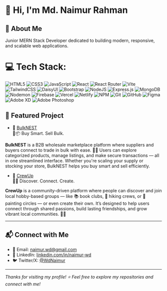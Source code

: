 # 👋 Hi, I'm Md. Naimur Rahman

## 🚀 About Me
Junior MERN Stack Developer dedicated to building modern, responsive, and scalable web applications.

# 💻 Tech Stack:

![HTML5](https://img.shields.io/badge/html5-%23E34F26.svg?style=for-the-badge&logo=html5&logoColor=white)
![CSS3](https://img.shields.io/badge/css3-%231572B6.svg?style=for-the-badge&logo=css3&logoColor=white)
![JavaScript](https://img.shields.io/badge/javascript-%23323330.svg?style=for-the-badge&logo=javascript&logoColor=%23F7DF1E)
![React](https://img.shields.io/badge/react-%2320232a.svg?style=for-the-badge&logo=react&logoColor=%2361DAFB)
![React Router](https://img.shields.io/badge/React_Router-CA4245?style=for-the-badge&logo=react-router&logoColor=white)
![Vite](https://img.shields.io/badge/vite-%23646CFF.svg?style=for-the-badge&logo=vite&logoColor=white)
![TailwindCSS](https://img.shields.io/badge/tailwindcss-%2338B2AC.svg?style=for-the-badge&logo=tailwind-css&logoColor=white)
![DaisyUI](https://img.shields.io/badge/daisyui-5A0EF8?style=for-the-badge&logo=daisyui&logoColor=white)
![Bootstrap](https://img.shields.io/badge/bootstrap-%238511FA.svg?style=for-the-badge&logo=bootstrap&logoColor=white)
![NodeJS](https://img.shields.io/badge/node.js-6DA55F?style=for-the-badge&logo=node.js&logoColor=white)
![Express.js](https://img.shields.io/badge/express.js-%23404d59.svg?style=for-the-badge&logo=express&logoColor=%2361DAFB)
![MongoDB](https://img.shields.io/badge/MongoDB-%234ea94b.svg?style=for-the-badge&logo=mongodb&logoColor=white)
![Nodemon](https://img.shields.io/badge/NODEMON-%23323330.svg?style=for-the-badge&logo=nodemon&logoColor=%BBDEAD)
![Firebase](https://img.shields.io/badge/firebase-%23039BE5.svg?style=for-the-badge&logo=firebase)
![Vercel](https://img.shields.io/badge/vercel-%23000000.svg?style=for-the-badge&logo=vercel&logoColor=white)
![Netlify](https://img.shields.io/badge/netlify-%2300C7B7.svg?style=for-the-badge&logo=netlify&logoColor=white)
![NPM](https://img.shields.io/badge/NPM-%23CB3837.svg?style=for-the-badge&logo=npm&logoColor=white)
![Git](https://img.shields.io/badge/git-%23F05033.svg?style=for-the-badge&logo=git&logoColor=white)
![GitHub](https://img.shields.io/badge/github-%23121011.svg?style=for-the-badge&logo=github&logoColor=white)
![Figma](https://img.shields.io/badge/figma-%23F24E1E.svg?style=for-the-badge&logo=figma&logoColor=white)
![Adobe XD](https://img.shields.io/badge/Adobe%20XD-470137?style=for-the-badge&logo=Adobe%20XD&logoColor=%23FF61F6)
![Adobe Photoshop](https://img.shields.io/badge/adobe%20photoshop-%2331A8FF.svg?style=for-the-badge&logo=adobe%20photoshop&logoColor=white)


## 📂 Featured Project

- 🚀 [BulkNEST](https://bulknest.web.app/)  
🛒📦 Buy Smart. Sell Bulk.

**BulkNEST** is a B2B wholesale marketplace platform where suppliers and buyers connect to trade in bulk with ease. 🧑‍💼 Users can explore categorized products, manage listings, and make secure transactions — all in one streamlined interface. Whether you're scaling your supply or stocking your store, BulkNEST helps you buy smart and sell efficiently.

- 🚀 [CrewUp](https://crewup.web.app/)  
🎯🤝 Discover. Connect. Create.

**CrewUp** is a community-driven platform where people can discover and join local hobby-based groups — like 📚 book clubs, 🥾 hiking crews, or 🎨 painting circles — or even create their own. It’s designed to help users connect through shared passions, build lasting friendships, and grow vibrant local communities. 🌱🏡



---

## 📬 Connect with Me

- 📧 Email: [naimur.wd@gmail.com](mailto:naimur.wd@gmail.com)  
- 💼 LinkedIn: [linkedin.com/in/naimur-wd](https://www.linkedin.com/in/naimur-wd/)  
- 🐦 Twitter/X: [@WdNaimur](https://x.com/WdNaimur)

---

_Thanks for visiting my profile! ⭐ Feel free to explore my repositories and connect with me!_
